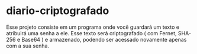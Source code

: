 # diario-criptografado
Esse projeto consiste em um programa onde você guardará um texto e atribuirá uma senha a ele. Esse texto será criptografado ( com Fernet, SHA-256 e Base64 ) e armazenado, podendo ser acessado novamente apenas com a sua senha.
